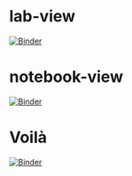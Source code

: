 # lab-view

[![Binder](https://mybinder.org/badge_logo.svg)](https://mybinder.org/v2/gh/ragamroll/binder2/HEAD)

# notebook-view
[![Binder](https://mybinder.org/badge_logo.svg)](https://mybinder.org/v2/gh/ragamroll/binder2/HEAD?urlpath=lab%2Ftree%2FFret_22_srutis_plotting.ipynb)


# Voilà
[![Binder](https://mybinder.org/badge_logo.svg)](https://mybinder.org/v2/gh/ragamroll/binder2/HEAD?urlpath=voila%2Frender%2FFret_22_srutis_plotting.ipynb)
